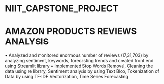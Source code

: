 # NIIT_CAPSTONE_PROJECT
# AMAZON PRODUCTS REVIEWS ANALYSIS

• Analyzed and monitored enormous number of reviews (17,31,703) by analyzing sentiment, keywords, forecasting trends and created front end using Streamlit library
• Implemented Stop Words Removal, Cleaning the data using re library, Sentiment analysis by using Text Blob, Tokenization of Data by using TF-IDF Vectorization, Time Series Forecasting
